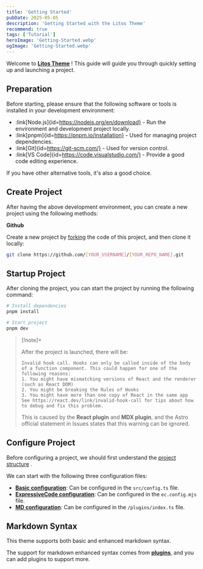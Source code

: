 ```yaml
---
title: 'Getting Started'
pubDate: 2025-05-05
description: 'Getting Started with the Litos Theme'
recommend: true
tags: ['Tutorial']
heroImage: 'Getting-Started.webp'
ogImage: 'Getting-Started.webp'
---
```


Welcome to  **[Litos Theme](https://github.com/Dnzzk2/Litos)** ! This guide will guide you through quickly setting up and launching a project.

## Preparation

Before starting, please ensure that the following software or tools is installed in your development environment:

- :link[Node.js]{id=https://nodejs.org/en/download} - Run the environment and development project locally.
- :link[pnpm]{id=https://pnpm.io/installation} - Used for managing project dependencies.
- :link[Git]{id=https://git-scm.com/} - Used for version control.
- :link[VS Code]{id=https://code.visualstudio.com/} - Provide a good code editing experience.

If you have other alternative tools, it's also a good choice.

## Create Project

After having the above development environment, you can create a new project using the following methods:

**Github**

Create a new project by [forking](https://github.com/Dnzzk2/Litos/fork) the code of this project, and then clone it locally:

```bash
git clone https://github.com/[YOUR_USERNAME]/[YOUR_REPO_NAME].git
```

## Startup Project

After cloning the project, you can start the project by running the following command:

```bash
# Install dependencies
pnpm install

# Start project
pnpm dev
```

> [!note]+
>
> After the project is launched, there will be:
>
> ``` text
> Invalid hook call. Hooks can only be called inside of the body of a function component. This could happen for one of the following reasons:
> 1. You might have mismatching versions of React and the renderer (such as React DOM)
> 2. You might be breaking the Rules of Hooks
> 3. You might have more than one copy of React in the same app
> See https://react.dev/link/invalid-hook-call for tips about how to debug and fix this problem.
> ```
>
> This is caused by the **React plugin** and **MDX plugin**, and the Astro official statement in Issues states that this warning can be ignored.

## Configure Project

Before configuring a project, we should first understand the [project structure](/posts/project-structure)  .

We can start with the following three configuration files:

- [**Basic configuration**](/posts/basic-configuration): Can be configured in the `src/config.ts` file.
- [**ExpressiveCode configuration**](/posts/expressivecode-configuration): Can be configured in the `ec.config.mjs` file.
- [**MD configuration**](/posts/md-configuration): Can be configured in the `/plugins/index.ts` file.

## Markdown Syntax

This theme supports both basic and enhanced markdown syntax.

The support for markdown enhanced syntax comes from [**plugins**](/posts/md-configuration), and you can add plugins to support more.
